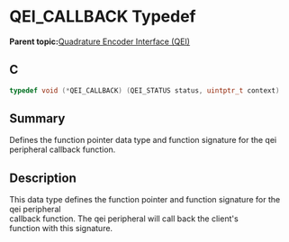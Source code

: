 # QEI\_CALLBACK Typedef

**Parent topic:**[Quadrature Encoder Interface \(QEI\)](GUID-62A23819-A256-4FB3-9682-BA733F4B45AA.md)

## C

```c
typedef void (*QEI_CALLBACK) (QEI_STATUS status, uintptr_t context)

```

## Summary

Defines the function pointer data type and function signature for the qei peripheral callback function.

## Description

This data type defines the function pointer and function signature for the qei peripheral<br />callback function. The qei peripheral will call back the client's<br />function with this signature.

